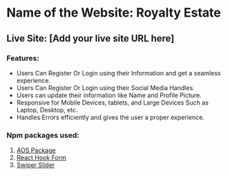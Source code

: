 # Name of the Website: Royalty Estate

## Live Site: [Add your live site URL here]

### Features:
- Users Can Register Or Login using their Information and get a seamless experience.
- Users Can Register Or Login using their Social Media Handles.
- Users can update their information like Name and Profile Picture.
- Responsive for Mobile Devices, tablets, and Large Devices Such as Laptop, Desktop, etc.
- Handles Errors efficiently and gives the user a proper experience.

### Npm packages used:
1. [AOS Package](https://www.npmjs.com/package/aos)
2. [React Hook Form](https://react-hook-form.com/)
3. [Swiper Slider](https://swiperjs.com/)
